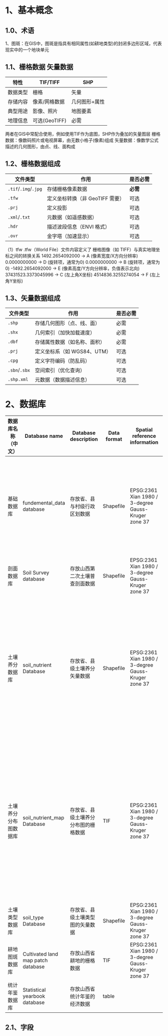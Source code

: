 # 1、基本概念

## 1.0、术语

1、图斑：在GIS中，图斑是指具有相同属性(如耕地类型)的封闭多边形区域，代表现实中的一个地块单元

## 1.1、栅格数据 矢量数据

| 特性   | TIF/TIFF    | SHP     |
| ---- | ----------- | ------- |
| 数据类型 | 栅格          | 矢量      |
| 存储内容 | 像素/网格数据     | 几何图形+属性 |
| 典型用途 | 影像、照片       | 地图要素    |
| 地理信息 | 可选(GeoTIFF) | 必需      |

两者在GIS中常配合使用，例如使用TIF作为底图，SHP作为叠加的矢量图层
栅格数据：像数码照片或电视屏幕，由无数小格子(像素)组成
矢量数据：像数学公式描述的几何图形，由点、线、面构成

## 1.2、栅格数据组成

| **文件类型**             | **作用**               | **是否必需** |
| -------------------- | -------------------- | -------- |
| `.tif`/`.img`/`.jpg` | 存储栅格像素数据             | **必需**   |
| `.tfw`               | 定义坐标转换（非 GeoTIFF 需要） | 可选       |
| `.prj`               | 定义投影                 | 可选       |
| `.xml`/`.txt`        | 元数据（如遥感数据）           | 可选       |
| `.hdr`               | 描述波段信息（ENVI 格式）      | 可选       |
| `.ovr`               | 金字塔（加速显示）            | 可选       |

（1）tfw
.tfw（World File）文件内容定义了 栅格图像（如 TIFF）与真实地理坐标之间的转换关系
1492.2654092000   → A (像素宽度/X方向分辨率)
0.0000000000      → D (旋转项，通常为0)
0.0000000000      → B (旋转项，通常为0)
-1492.2654092000  → E (像素高度/Y方向分辨率，负值表示北向)
37431523.3373045996 → C (左上角X坐标)
4514836.3255274054  → F (左上角Y坐标)

## 1.3、矢量数据组成

| **文件类型**      | **作用**             | **是否必需** |
| ------------- | ------------------ | -------- |
| `.shp`        | 存储几何图形（点、线、面）      | 必需       |
| `.shx`        | 几何索引（加快加载速度）       | 必需       |
| `.dbf`        | 存储属性数据（如名称、面积）     | 必需       |
| `.prj`        | 定义坐标系（如 WGS84、UTM） | 可选       |
| `.cpg`        | 定义字符编码（防乱码）        | 可选       |
| `.sbn`/`.sbx` | 空间索引（优化查询）         | 可选       |
| `.shp.xml`    | 元数据（数据描述信息）        | 可选       |



# 2、数据库



| 数据库名称（中文）  | Database name                      | Database description | Data format | Spatial reference information                       | Naming convention                                                              | Data Tables Contained in the Database                                                           | IDs of the included fields                                 |
|------------|------------------------------------|----------------------|-------------|-----------------------------------------------------|--------------------------------------------------------------------------------|-------------------------------------------------------------------------------------------------|------------------------------------------------------------|
| 基础数据库      | fundemental_data database          | 存放省、县与村级行政区划数据       | Shapefile   | EPSG:2361 Xian 1980 / 3-degree Gauss-Kruger zone 37 | 数据表命名规则为“v__行政区划代码_地名”，如“v_140728_pingyao”代表平遥的村级行政区划数据数据。                     | 省级行政规划数据、115个县级行政规划数据、1942个村级行政规划数据                                                             | 省级行政区域包含的字段id5—8、县级行政规划包含的id5、6、10、11、村级行政规划包含的id5、6、13、14 |
| 剖面数据库      | Soil Survey database               | 存放山西第二次土壤普查剖面数据      | Shapefile   | EPSG:2361 Xian 1980 / 3-degree Gauss-Kruger zone 37 | Shp命名规程为P_1410_Shanxi、p指代剖面，1410为山西省代码接上shanxi拼音缩写。                            | 山西省剖面数据表                                                                                        | 字段id1—6、9、17—64、66—81                                      |
| 土壤养分数据库    | soil_nutrient Database             | 存放省、县级土壤养分矢量数据       | Shapefile   | EPSG:2361 Xian 1980 / 3-degree Gauss-Kruger zone 37 | 数据表命名规则为“n_行政区划代码_地名_年份”，如“n_140728_pingyao_201”代表2019年平遥的养分数据。                | 山西省2010年0-20、80-100、天镇县、应县、寿阳县、平遥县、侯马市、襄汾县、翼城县、浮山县、永和县、万荣县、垣曲县、方山县、榆次县、太原市等不同年份数据表入库。           | 县级包含字段id1、5、6、15、21—29                                     |
| 土壤养分分布图数据库 | soil_nutrient_map Database         | 存放省、县级土壤养分分布图的栅格数据   | TIF         | EPSG:2361 Xian 1980 / 3-degree Gauss-Kruger zone 37 | 数据表命名规则为“m_行政区划代码_地名_指标_年份”，如“m_140728_pingyao_som_201”代表2019年平遥的土壤有机质的插值栅格数据。 | 山西省2010年0-20、山西省1985年0-20，天镇县、应县、寿阳县、平遥县、侯马市、襄汾县、翼城县、浮山县、永和县、万荣县、垣曲县、方山县、榆次县、太原市等不同年份养分插值数据表入库。 |                                                            |
| 土壤类型数据库    | soil_type Database                 | 存放省、县级土壤类型图的矢量数据     | Shapefile   | EPSG:2361 Xian 1980 / 3-degree Gauss-Kruger zone 37 | 数据表命名规则为“t_行政区划代码_地名”，如“t_140728_pingyao”代表平遥的土壤类型图。                           | 省级土壤图、85个县级土壤图                                                                                  | 字段1、39-45                                                  |
| 耕地图斑数据库    | Cultivated land map patch database | 存放山西省耕地的栅格数据         | TIF         | EPSG:2361 Xian 1980 / 3-degree Gauss-Kruger zone 37 |                                                                                |                                                                                                 | 字段82—93                                                    |
| 统计年鉴数据库    | Statistical yearbook database      | 存放山西省统计年鉴的经济数据       | table       |                                                     |                                                                                |                                                                                                 |                                                            |

## 2.1、字段


